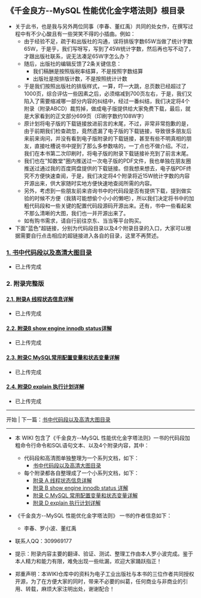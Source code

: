 ## 《千金良方--MySQL 性能优化金字塔法则》根目录
* 关于此书，也是我与另外两位同事（李春、董红禹）共同的处女作，在撰写过程中有不少心酸且有一些哭笑不得的小插曲。例如：
  * 由于经验不足，疏于和出版社的沟通，误将排版字数65W当做了统计字数65W，于是乎，我们写呀写，写到了45W统计字数，然后再也写不动了，才跟出版社联系，说无法凑足65W字怎么办？
  * 随后，出版社的编辑反馈了2条关键信息：
    * 我们稿酬是按照版税率结算，不是按照字数结算
    * 出版社是按排版计数，不是按照统计计数
  * 于是我们按照出版社的排版样式，一算，吓一大跳，总页数已经超过了1000页，综合评估一些因素之后，必须缩减到700页左右，于是，我们又陷入了需要缩减哪一部分内容的纠结中，经过一番纠结，我们决定将4个附录（附录ABCD）裁剪掉，做成电子版提供给大家免费下载，最后，就是大家看到的正文部分699页（印刷字数约108W字）
  * 原计划将电子版的下载链接放进前言的末尾，不过，非常非常抱歉的是，由于前期我们检查疏忽，竟然遗漏了电子版的下载链接，导致很多朋友后来前来询问，并没有看到电子版附录的下载链接，甚至有些不明真相的朋友，直接吐槽说书中提到了那么多参数啥的，一丁点也不做介绍。不过，我们在本书第二次印刷时，将电子版的附录下载链接补充到了前言末尾。
  * 我们也在"知数堂"圈内推送过一次电子版的PDF文件，我也单独在朋友圈推送过通过我的百度网盘提供的下载链接。但我想来想去，电子版PDF终究不方便快速查阅，于是，我们决定将4个附录将近15W统计字数的内容开源出来，供大家随时实地方便快速地查阅所需的内容。
  * 另外，考虑到一些朋友前来咨询书中的代码段是否有提供下载，提到做实验的时候不方便（我猜可能想偷个小小的懒吧），所以我们决定将书中的加粗代码段和一些关键的配置代码段源码开源出来。还有，书中一些看起来不那么清晰的大图，我们也一并开源出来了。
  * 如有购书需求，请自行前往京东、当当等平台购买。
* 下面"蓝色"超链接，分别为代码段目录以及4个附录目录的入口，大家可以根据需要自行点击相应的超链接进入各自的目录，这里不再赘述。

### [1. 书中代码段以及高清大图目录](https://github.com/xiaoboluo768/qianjinliangfang/wiki/%E4%B9%A6%E4%B8%AD%E4%BB%A3%E7%A0%81%E6%AE%B5%E4%BB%A5%E5%8F%8A%E9%AB%98%E6%B8%85%E5%A4%A7%E5%9B%BE%E7%9B%AE%E5%BD%95)
  * 已上传完成

### 2. 附录完整版

#### [2.1. 附录A 线程状态信息详解](https://github.com/xiaoboluo768/qianjinliangfang-The-appendix/wiki/%E9%99%84%E5%BD%95A-%E7%BA%BF%E7%A8%8B%E7%8A%B6%E6%80%81%E4%BF%A1%E6%81%AF%E8%AF%A6%E8%A7%A3)
 * 已上传完成

#### [2.2. 附录B show engine innodb status详解](https://github.com/xiaoboluo768/qianjinliangfang-The-appendix/wiki/%E9%99%84%E5%BD%95B-show-engine-innodb-status%E8%AF%A6%E8%A7%A3)
 * 已上传完成

#### [2.3. 附录C MySQL常用配置变量和状态变量详解](https://github.com/xiaoboluo768/qianjinliangfang-The-appendix/wiki/%E9%99%84%E5%BD%95C-MySQL%E5%B8%B8%E7%94%A8%E9%85%8D%E7%BD%AE%E5%8F%98%E9%87%8F%E5%92%8C%E7%8A%B6%E6%80%81%E5%8F%98%E9%87%8F%E8%AF%A6%E8%A7%A3)
  * 已上传完成

#### [2.4. 附录D explain 执行计划详解](https://github.com/xiaoboluo768/qianjinliangfang-The-appendix/wiki/%E9%99%84%E5%BD%95D-explain-%E6%89%A7%E8%A1%8C%E8%AE%A1%E5%88%92%E8%AF%A6%E8%A7%A3)
  * 已上传完成

------

开始 | 下一篇：[书中代码段以及高清大图目录](https://github.com/xiaoboluo768/qianjinliangfang/wiki/%E4%B9%A6%E4%B8%AD%E4%BB%A3%E7%A0%81%E6%AE%B5%E4%BB%A5%E5%8F%8A%E9%AB%98%E6%B8%85%E5%A4%A7%E5%9B%BE%E7%9B%AE%E5%BD%95)

------

* 本 WIKI 包含了《千金良方--MySQL 性能优化金字塔法则》一书的代码段加粗命令行命令和SQL语句文本、以及4个附录内容，其中：
  * 代码段和高清图单独整理为一个系列文档，如下：
    * [书中代码段以及高清大图目录](https://github.com/xiaoboluo768/qianjinliangfang/wiki/%E4%B9%A6%E4%B8%AD%E4%BB%A3%E7%A0%81%E6%AE%B5%E4%BB%A5%E5%8F%8A%E9%AB%98%E6%B8%85%E5%A4%A7%E5%9B%BE%E7%9B%AE%E5%BD%95)
  * 每个附录都各自整理成了一个小系列文档，如下：
    * [附录 A 线程状态信息详解](https://github.com/xiaoboluo768/qianjinliangfang-The-appendix/wiki/%E9%99%84%E5%BD%95A-%E7%BA%BF%E7%A8%8B%E7%8A%B6%E6%80%81%E4%BF%A1%E6%81%AF%E8%AF%A6%E8%A7%A3)
    * [附录 B show engine innodb status 详解](https://github.com/xiaoboluo768/qianjinliangfang-The-appendix/wiki/%E9%99%84%E5%BD%95B-show-engine-innodb-status%E8%AF%A6%E8%A7%A3)
    * [附录 C MySQL 常用配置变量和状态变量详解](https://github.com/xiaoboluo768/qianjinliangfang-The-appendix/wiki/%E9%99%84%E5%BD%95C-MySQL%E5%B8%B8%E7%94%A8%E9%85%8D%E7%BD%AE%E5%8F%98%E9%87%8F%E5%92%8C%E7%8A%B6%E6%80%81%E5%8F%98%E9%87%8F%E8%AF%A6%E8%A7%A3)
    * [附录 D explain 执行计划详解](https://github.com/xiaoboluo768/qianjinliangfang-The-appendix/wiki/%E9%99%84%E5%BD%95D-explain-%E6%89%A7%E8%A1%8C%E8%AE%A1%E5%88%92%E8%AF%A6%E8%A7%A3)

* 《千金良方--MySQL 性能优化金字塔法则》 一书的作者信息如下：
  * 李春、罗小波、董红禹
* 联系人QQ：309969177
* 提示：附录内容主要的翻译、验证、测试、整理工作由本人罗小波完成。鉴于本人精力和能力有限，难免出现一些纰漏，欢迎大家踊跃指正！
* 郑重声明：本WIKI仓库中的资料为电子工业出版社与本书的三位作者共同授权开源，为了在方便大家的同时，带来不必要的纠葛，任何商业与非商业的引用、转载，麻烦大家注明出处，谢谢配合！
